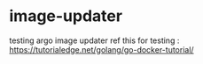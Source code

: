 # image-updater
testing argo image updater
ref this for testing : https://tutorialedge.net/golang/go-docker-tutorial/
